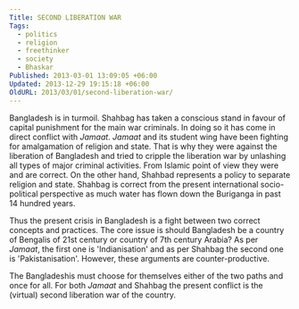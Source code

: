 ```yaml
---
Title: SECOND LIBERATION WAR
Tags:
  - politics
  - religion
  - freethinker
  - society
  - Bhaskar
Published: 2013-03-01 13:09:05 +06:00
Updated: 2013-12-29 19:15:18 +06:00
OldURL: 2013/03/01/second-liberation-war/
---
```


Bangladesh is in turmoil. Shahbag has taken a conscious stand in favour of capital punishment for the main war criminals. In doing so it has come in direct conflict with <em>Jamaat</em>. <em>Jamaat</em> and its student wing have been fighting for amalgamation of religion and state. That is why they were against the liberation of Bangladesh and tried to cripple the liberation war by unlashing all types of major criminal activities. From Islamic point of view they were and are correct. On the other hand, Shahbad represents a policy to separate religion and state. Shahbag is correct from the present international socio-political perspective as much water has flown down the Buriganga in past 14 hundred years. 

Thus the present crisis in Bangladesh is a fight between two correct concepts and practices. The core issue is should Bangladesh be a country of Bengalis of 21st century or country of 7th century Arabia? As per <em>Jamaat</em>, the first one is 'Indianisation' and as per Shahbag the second one is 'Pakistanisation'. However, these arguments are counter-productive.

The Bangladeshis must choose for themselves either of the two paths and once for all. For both <em>Jamaat</em> and Shahbag the present conflict is the (virtual) second liberation war of the country.

